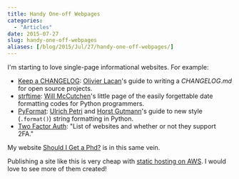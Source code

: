 ```yaml
---
title: Handy One-off Webpages
categories:
  - "Articles"
date: 2015-07-27
slug: handy-one-off-webpages
aliases: [/blog/2015/Jul/27/handy-one-off-webpages/]
---
```


I'm starting to love single-page informational websites. For example:

* [Keep a CHANGELOG](http://keepachangelog.com): [Olivier Lacan](http://olivierlacan.com/ "Olivier Lacan")'s guide to writing a _CHANGELOG.md_ for open source projects.
* [strftime](http://strftime.org): [Will McCutchen](https://twitter.com/mccutchen "Will McCutchen (@mccutchen) | Twitter")'s little page of the easily forgettable date formatting codes for Python programmers.
* [PyFormat](http://pyformat.info): [Ulrich Petri](https://twitter.com/ulope "Ulrich Petri (@ulope) | Twitter") and [Horst Gutmann](https://github.com/zerok "zerok (Horst Gutmann) Âˇ GitHub")'s guide to new style (`.format()`) string formatting in Python.
* [Two Factor Auth](https://twofactorauth.org): "List of websites and whether or not they support 2FA."

My website [Should I Get a Phd?](http://shouldigetaphd.com) is in this same vein.

Publishing a site like this is very cheap with [static hosting on AWS](http://docs.aws.amazon.com/AmazonS3/latest/dev/WebsiteHosting.html). I would love to see more of them created!